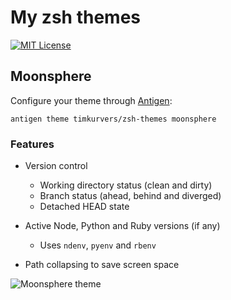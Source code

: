 # My zsh themes

[![MIT License](https://badgen.net/github/license/timkurvers/zsh-themes)](LICENSE.md)

## Moonsphere

Configure your theme through [Antigen]:

```shell
antigen theme timkurvers/zsh-themes moonsphere
```

### Features

- Version control
  - Working directory status (clean and dirty)
  - Branch status (ahead, behind and diverged)
  - Detached HEAD state

- Active Node, Python and Ruby versions (if any)
  - Uses `ndenv`, `pyenv` and `rbenv`

- Path collapsing to save screen space

![Moonsphere theme](https://user-images.githubusercontent.com/378235/27263677-c1ec45b0-546e-11e7-8821-a53d70286925.png)

[Antigen]: https://github.com/zsh-users/antigen
